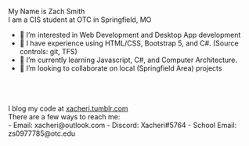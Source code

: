 My Name is Zach Smith <br>
I am a CIS student at OTC in Springfield, MO <br>

- 👀 I’m interested in Web Development and Desktop App development
- 📔 I have experience using HTML/CSS, Bootstrap 5, and C#. (Source controls: git, TFS)
- 🌱 I’m currently learning Javascript, C#, and Computer Architecture.
- 💞️ I’m looking to collaborate on local (Springfield Area) projects
<br>
<br>
<br>
I blog my code at <a href="https://xacheri.tumblr.com">xacheri.tumblr.com</a> <br>
There are a few ways to reach me: <br>
  - Email: xacheri@outlook.com
  - Discord: Xacheri#5764
  - School Email: zs0977785@otc.edu

<!---
Xacheri/Xacheri is a ✨ special ✨ repository because its `README.md` (this file) appears on your GitHub profile.
You can click the Preview link to take a look at your changes.
--->

